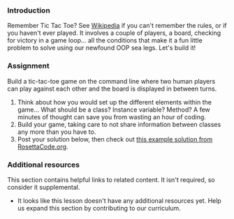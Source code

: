 ### Introduction

Remember Tic Tac Toe? See [Wikipedia](http://en.wikipedia.org/wiki/Tic-tac-toe) if you can't remember the rules, or if you haven't ever played. It involves a couple of players, a board, checking for victory in a game loop... all the conditions that make it a fun little problem to solve using our newfound OOP sea legs. Let's build it!

### Assignment

Build a tic-tac-toe game on the command line where two human players can play against each other and the board is displayed in between turns.

<div class="lesson-content__panel" markdown="1">

1. Think about how you would set up the different elements within the game... What should be a class? Instance variable?  Method? A few minutes of thought can save you from wasting an hour of coding.
1. Build your game, taking care to not share information between classes any more than you have to.
1. Post your solution below, then check out [this example solution from RosettaCode.org](http://rosettacode.org/wiki/Tic-tac-toe#Ruby).

</div>

### Additional resources

This section contains helpful links to related content. It isn't required, so consider it supplemental.

- It looks like this lesson doesn't have any additional resources yet. Help us expand this section by contributing to our curriculum.
